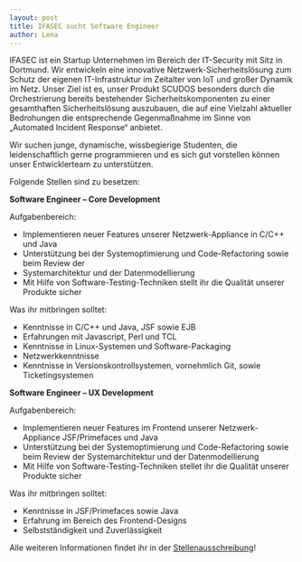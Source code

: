 ```yaml
---
layout: post
title: IFASEC sucht Software Engineer
author: Lena
---
```


IFASEC ist ein Startup Unternehmen im Bereich der IT-Security mit Sitz in Dortmund. Wir entwickeln
eine innovative Netzwerk-Sicherheitslösung zum Schutz der eigenen IT-Infrastruktur im Zeitalter
von IoT und großer Dynamik im Netz. Unser Ziel ist es, unser Produkt SCUDOS besonders durch die
Orchestrierung bereits bestehender Sicherheitskomponenten zu einer gesamthaften
Sicherheitslösung auszubauen, die auf eine Vielzahl aktueller Bedrohungen die entsprechende
Gegenmaßnahme im Sinne von „Automated Incident Response“ anbietet.

Wir suchen junge, dynamische, wissbegierige Studenten, die leidenschaftlich gerne programmieren und es sich
gut vorstellen können unser Entwicklerteam zu unterstützen.

Folgende Stellen sind zu besetzen:

**Software Engineer – Core Development**

Aufgabenbereich:

* Implementieren neuer Features unserer Netzwerk-Appliance in C/C++ und Java
* Unterstützung bei der Systemoptimierung und Code-Refactoring sowie beim Review der
* Systemarchitektur und der Datenmodellierung
* Mit Hilfe von Software-Testing-Techniken stellt ihr die Qualität unserer Produkte sicher


Was ihr mitbringen solltet:

* Kenntnisse in C/C++ und Java, JSF sowie EJB
* Erfahrungen mit Javascript, Perl und TCL
* Kenntnisse in Linux-Systemen und Software-Packaging
* Netzwerkkenntnisse
* Kenntnisse in Versionskontrollsystemen, vornehmlich Git, sowie Ticketingsystemen


**Software Engineer – UX Development**

Aufgabenbereich:

* Implementieren neuer Features im Frontend unserer Netzwerk-Appliance JSF/Primefaces und Java
* Unterstützung bei der Systemoptimierung und Code-Refactoring sowie beim Review der Systemarchitektur und der Datenmodellierung
* Mit Hilfe von Software-Testing-Techniken stellet ihr die Qualität unserer Produkte sicher

Was ihr mitbringen solltet:

* Kenntnisse in JSF/Primefaces sowie Java
* Erfahrung im Bereich des Frontend-Designs
* Selbstständigkeit und Zuverlässigkeit


Alle weiteren Informationen findet ihr in der [Stellenausschreibung](dokumente/ausschreibungen_jobboerse/2017-12-20_ifasec.pdf)!
